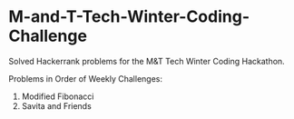 # M-and-T-Tech-Winter-Coding-Challenge
Solved Hackerrank problems for the M&T Tech Winter Coding Hackathon. 

Problems in Order of Weekly Challenges:
1. Modified Fibonacci
2. Savita and Friends
